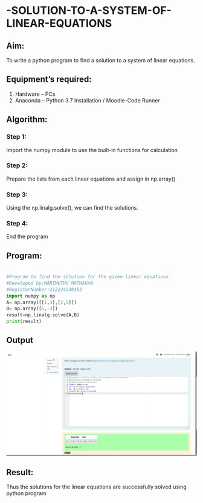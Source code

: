 # -SOLUTION-TO-A-SYSTEM-OF-LINEAR-EQUATIONS
## Aim:
To write a python program to find a solution to a system of linear equations.
## Equipment’s required:
1. 	Hardware – PCs
2. 	Anaconda – Python 3.7 Installation / Moodle-Code Runner
## Algorithm:
### Step 1: 
Import the numpy module to use the built-in functions for calculation
### Step 2: 
Prepare the lists from each linear equations and assign in np.array()
### Step 3: 
Using the np.linalg.solve(), we can find the solutions.
### Step 4: 
End the program
## Program:
```python

#Program to find the solution for the given linear equations.
#Developed by:MARIMUTHU MATHAVAN  
#RegisterNumber:212224230153
import numpy as np
A= np.array([[1,3],[2,5]])
B= np.array([5,-3])
result=np.linalg.solve(A,B)
print(result)
```

## Output

![Output](<Screenshot (43)-1.png>)


## Result: 
Thus the solutions for the linear equations are successfully solved using python program

